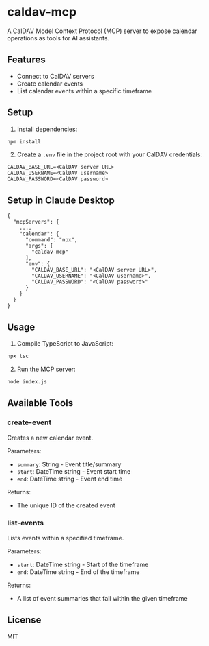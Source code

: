 # caldav-mcp

A CalDAV Model Context Protocol (MCP) server to expose calendar operations as tools for AI assistants.

## Features

- Connect to CalDAV servers
- Create calendar events
- List calendar events within a specific timeframe

## Setup

1. Install dependencies:
```bash
npm install
```

2. Create a `.env` file in the project root with your CalDAV credentials:
```
CALDAV_BASE_URL=<CalDAV server URL>
CALDAV_USERNAME=<CalDAV username>
CALDAV_PASSWORD=<CalDAV password>
```

## Setup in Claude Desktop

```
{
  "mcpServers": {
    ...,
    "calendar": {
      "command": "npx",
      "args": [
        "caldav-mcp"
      ],
      "env": {
        "CALDAV_BASE_URL": "<CalDAV server URL>",
        "CALDAV_USERNAME": "<CalDAV username>",
        "CALDAV_PASSWORD": "<CalDAV password>"
      }
    }
  }
}
```

## Usage

1. Compile TypeScript to JavaScript:
```bash
npx tsc
```

2. Run the MCP server:
```bash
node index.js
```

## Available Tools

### create-event

Creates a new calendar event.

Parameters:
- `summary`: String - Event title/summary
- `start`: DateTime string - Event start time
- `end`: DateTime string - Event end time

Returns:
- The unique ID of the created event

### list-events

Lists events within a specified timeframe.

Parameters:
- `start`: DateTime string - Start of the timeframe
- `end`: DateTime string - End of the timeframe

Returns:
- A list of event summaries that fall within the given timeframe

## License

MIT